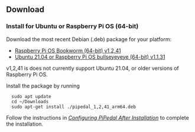 ## Download

### Install for Ubuntu or Raspberry Pi OS (64-bit)

Download the most recent Debian (.deb) package for your platform:

- <a href="https://github.com/rerdavies/pipedal/releases/download/v1,2,41/pipedal_1,2,41_arm64.deb">Raspberry Pi OS Bookworm (64-bit) v1,2,41</a>
- <a href="https://github.com/rerdavies/pipedal/releases/download/v1.1.31/pipedal_1.1.31_arm64.deb">Ubuntu 21.04 or Raspberry Pi OS bullseyeyeye (64-bit) v1.1.31</a>

v1,2,41 is does not currently support Ubuntu 21.04, or older versions of Raspberry Pi OS. 

Install the package by running 

```
  sudo apt update
  cd ~/Downloads  
  sudo apt-get install ./pipedal_1,2,41_arm64.deb
```

Follow the instructions in [_Configuring PiPedal After Installation_](https://rerdavies.github.io/pipedal/Configuring.html) to complete the installation.
